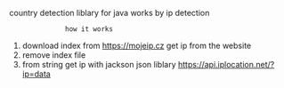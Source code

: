 country detection liblary for java works by ip detection 

                  how it works 
1) download index from https://mojeip.cz get ip from the website
2) remove index file
3) from string get ip with jackson json liblary https://api.iplocation.net/?ip=data 

